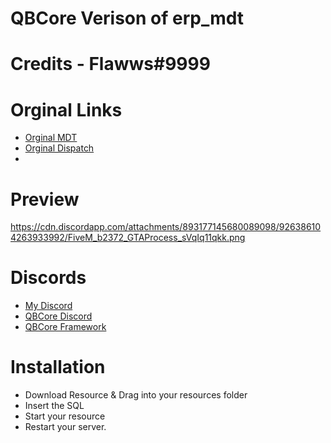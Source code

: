 # QBCore Verison of erp_mdt
# Credits - Flawws#9999


# Orginal Links
- [Orginal MDT](https://github.com/FlawwsX/erp_mdt)
- [Orginal Dispatch](https://github.com/FlawwsX/erp_dispatch)
- 
# Preview
https://cdn.discordapp.com/attachments/893177145680089098/926386104263933992/FiveM_b2372_GTAProcess_sVqIq11qkk.png

# Discords
* [My Discord](https://discord.gg/MeBxzrGtyY)
* [QBCore Discord](discord.gg/qbcore)
* [QBCore Framework](https://github.com/qbcore-framework)


# Installation
- Download Resource & Drag into your resources folder
- Insert the SQL
- Start your resource
- Restart your server.
